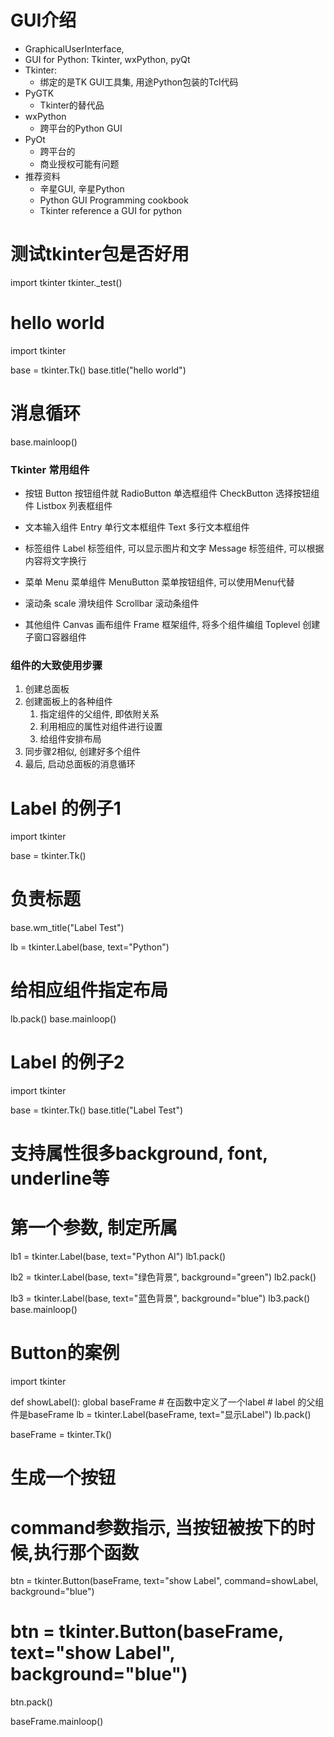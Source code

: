 # GUI介绍
- GraphicalUserInterface,
- GUI for Python: Tkinter, wxPython, pyQt
- Tkinter:
    - 绑定的是TK GUI工具集, 用途Python包装的Tcl代码
- PyGTK
    - Tkinter的替代品
- wxPython
    - 跨平台的Python GUI
- PyOt
    - 跨平台的
    - 商业授权可能有问题
- 推荐资料
    - 辛星GUI, 辛星Python
    - Python GUI Programming cookbook
    - Tkinter reference a GUI for python
    
    
# 测试tkinter包是否好用
import tkinter
tkinter._test() 


# hello world
import tkinter

base = tkinter.Tk()
base.title("hello world")
# 消息循环
base.mainloop()


### Tkinter 常用组件
- 按钮
        Button             按钮组件就
        RadioButton        单选框组件
        CheckButton        选择按钮组件
        Listbox            列表框组件
        
- 文本输入组件
        Entry              单行文本框组件
        Text               多行文本框组件
        
- 标签组件
        Label              标签组件, 可以显示图片和文字
        Message            标签组件, 可以根据内容将文字换行

- 菜单
        Menu               菜单组件
        MenuButton         菜单按钮组件, 可以使用Menu代替

- 滚动条
        scale              滑块组件
        Scrollbar          滚动条组件
        
- 其他组件
        Canvas             画布组件
        Frame              框架组件, 将多个组件编组
        Toplevel           创建子窗口容器组件
        
### 组件的大致使用步骤
1. 创建总面板
2. 创建面板上的各种组件
    1. 指定组件的父组件, 即依附关系
    2. 利用相应的属性对组件进行设置
    3. 给组件安排布局
3. 同步骤2相似, 创建好多个组件
4. 最后, 启动总面板的消息循环



# Label 的例子1
import tkinter

base = tkinter.Tk()

# 负责标题
base.wm_title("Label Test")

lb = tkinter.Label(base, text="Python")

# 给相应组件指定布局
lb.pack()
base.mainloop()



# Label 的例子2
import tkinter

base = tkinter.Tk()
base.title("Label Test")

# 支持属性很多background, font, underline等
# 第一个参数, 制定所属
lb1 = tkinter.Label(base, text="Python AI")
lb1.pack()

lb2 = tkinter.Label(base, text="绿色背景", background="green")
lb2.pack()

lb3 = tkinter.Label(base, text="蓝色背景", background="blue")
lb3.pack()
base.mainloop()



# Button的案例
import tkinter

def showLabel():
    global baseFrame
    # 在函数中定义了一个label
    # label 的父组件是baseFrame
    lb = tkinter.Label(baseFrame, text="显示Label")
    lb.pack()
    
baseFrame = tkinter.Tk()
# 生成一个按钮
# command参数指示, 当按钮被按下的时候,执行那个函数
btn = tkinter.Button(baseFrame, text="show Label", command=showLabel,  background="blue")
# btn = tkinter.Button(baseFrame, text="show Label", background="blue")
btn.pack()

baseFrame.mainloop()
